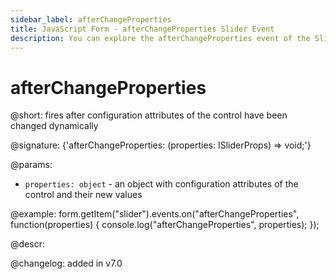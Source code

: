 ```yaml
---
sidebar_label: afterChangeProperties
title: JavaScript Form - afterChangeProperties Slider Event 
description: You can explore the afterChangeProperties event of the Slider control of Form in the documentation of the DHTMLX JavaScript UI library. Browse developer guides and API reference, try out code examples and live demos, and download a free 30-day evaluation version of DHTMLX Suite.
---
```


# afterChangeProperties

@short: fires after configuration attributes of the control have been changed dynamically

@signature: {'afterChangeProperties: (properties: ISliderProps) => void;'}

@params:
- `properties: object` - an object with configuration attributes of the control and their new values

@example:
form.getItem("slider").events.on("afterChangeProperties", function(properties) {
    console.log("afterChangeProperties", properties);
});

@descr:

@changelog: added in v7.0

[comment]: # (@relatedapi: form/api/slider/slider_setproperties_method.md)
